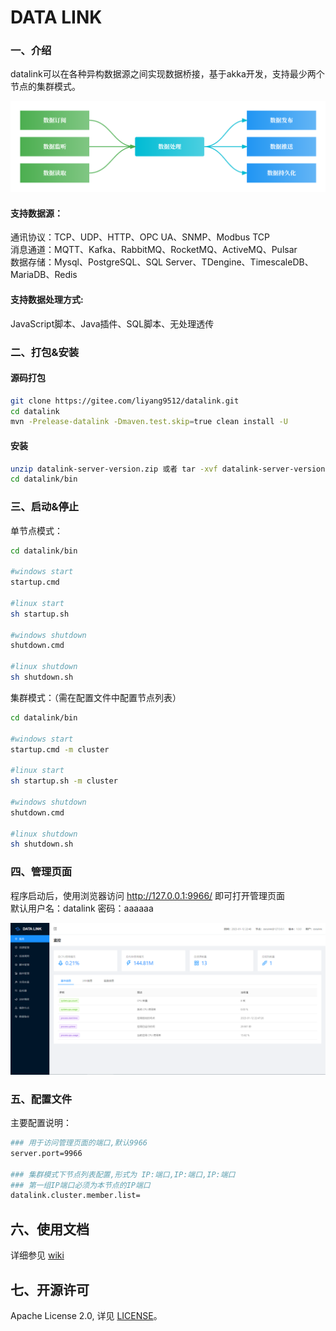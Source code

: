# DATA LINK

### 一、介绍
datalink可以在各种异构数据源之间实现数据桥接，基于akka开发，支持最少两个节点的集群模式。

![link.png](img/link.png)

#### 支持数据源：
通讯协议：TCP、UDP、HTTP、OPC UA、SNMP、Modbus TCP \
消息通道：MQTT、Kafka、RabbitMQ、RocketMQ、ActiveMQ、Pulsar \
数据存储：Mysql、PostgreSQL、SQL Server、TDengine、TimescaleDB、MariaDB、Redis 

#### 支持数据处理方式:
JavaScript脚本、Java插件、SQL脚本、无处理透传


### 二、打包&安装

#### 源码打包

```bash
git clone https://gitee.com/liyang9512/datalink.git
cd datalink
mvn -Prelease-datalink -Dmaven.test.skip=true clean install -U
```

#### 安装

```bash
unzip datalink-server-version.zip 或者 tar -xvf datalink-server-version.tar.gz
cd datalink/bin
```

### 三、启动&停止

单节点模式：
```bash
cd datalink/bin

#windows start
startup.cmd

#linux start
sh startup.sh

#windows shutdown
shutdown.cmd

#linux shutdown
sh shutdown.sh
```

集群模式：（需在配置文件中配置节点列表）
```bash
cd datalink/bin

#windows start
startup.cmd -m cluster

#linux start
sh startup.sh -m cluster

#windows shutdown
shutdown.cmd

#linux shutdown
sh shutdown.sh
```

### 四、管理页面

程序启动后，使用浏览器访问 http://127.0.0.1:9966/ 即可打开管理页面 \
默认用户名：datalink   密码：aaaaaa

![dashboard.png](img/dashboard.png)

### 五、配置文件

主要配置说明：

```bash
### 用于访问管理页面的端口,默认9966
server.port=9966

### 集群模式下节点列表配置,形式为 IP:端口,IP:端口,IP:端口
### 第一组IP端口必须为本节点的IP端口
datalink.cluster.member.list=
```

## 六、使用文档
详细参见
[wiki](https://gitee.com/liyang9512/datalink/wikis)

## 七、开源许可

Apache License 2.0, 详见 [LICENSE](./LICENSE)。